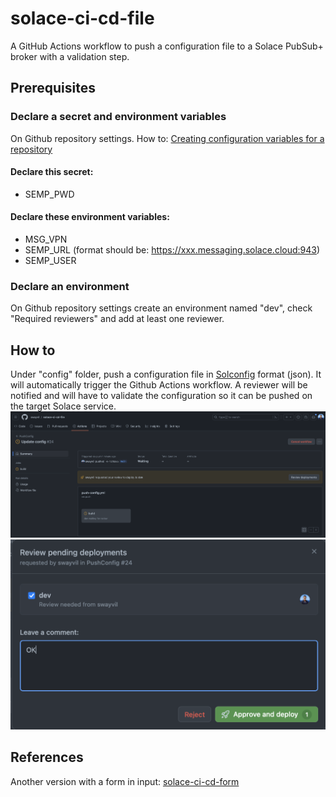 # solace-ci-cd-file
A GitHub Actions workflow to push a configuration file to a Solace PubSub+ broker with a validation step.
## Prerequisites
### Declare a secret and environment variables
On Github repository settings. How to: [Creating configuration variables for a repository](https://docs.github.com/en/actions/learn-github-actions/variables#creating-configuration-variables-for-a-repository)
#### Declare this secret:
- SEMP_PWD
#### Declare these environment variables:
- MSG_VPN
- SEMP_URL (format should be: https://xxx.messaging.solace.cloud:943)
- SEMP_USER
### Declare an environment
On Github repository settings create an environment named "dev", check "Required reviewers" and add at least one reviewer.
## How to
Under "config" folder, push a configuration file in [Solconfig](https://github.com/flyisland/solconfig) format (json). It will automatically trigger the Github Actions workflow. A reviewer will be notified and will have to validate the configuration so it can be pushed on the target Solace service.
![review-deployments](/images/review-deployments.png)
![approve-and-deploy](/images/approve-and-deploy.png)
## References
Another version with a form in input: [solace-ci-cd-form](https://github.com/swayvil/solace-ci-cd-form)

